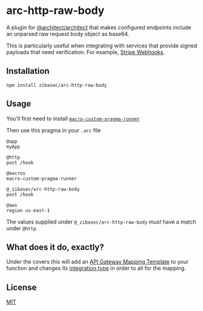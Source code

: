 # arc-http-raw-body

A plugin for [@architect/architect](https://arc.codes) that makes configured endpoints include an unparsed raw request body object as base64.

This is particularly useful when integrating with services that provide signed payloads that need verification. For example, [Stripe Webhooks](https://stripe.com/docs/webhooks/signatures).

## Installation

`npm install zibasec/arc-http-raw-body`

## Usage

You'll first need to install [`macro-custom-pragma-runner`](https://github.com/zibasec/macro-custom-pragma-runner)

Then use this pragma in your `.arc` file

```
@app
myApp

@http
post /hook

@macros
macro-custom-pragma-runner

@_zibasec/arc-http-raw-body
post /hook

@aws
region us-east-1
```

The values supplied under `@_zibasec/arc-http-raw-body` _must_ have a match under `@http`.

## What does it do, exactly?

Under the covers this will add an [API Gateway Mapping Template](https://docs.aws.amazon.com/apigateway/latest/developerguide/api-gateway-mapping-template-reference.html) to your function and changes its [integration type](https://docs.aws.amazon.com/apigateway/latest/developerguide/set-up-lambda-custom-integrations.html) in order to all for the mapping.

## License

[MIT](https://choosealicense.com/licenses/mit/)
